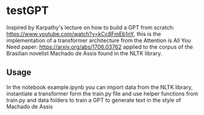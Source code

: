 # testGPT
Inspired by Karpathy's lecture on how to build a GPT from scratch: https://www.youtube.com/watch?v=kCc8FmEb1nY, this is the implementation of a transformer architecture from the Attention is All You Need paper: https://arxiv.org/abs/1706.03762 applied to the corpus of the Brasilian novelist Machado de Assis found in the NLTK library.

## Usage
In the notebook example.ipynb you can import data from the NLTK library, instantiate a transformer form the train.py file and use helper functions from train.py and data folders to train a GPT to generate text in the style of Machado de Assis

